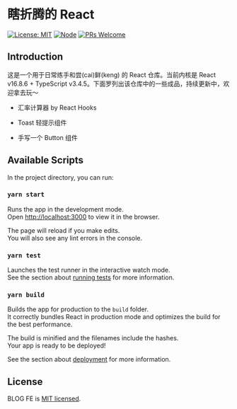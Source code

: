 # 瞎折腾的 React

[![License: MIT](https://img.shields.io/badge/License-MIT-green.svg)](https://opensource.org/licenses/MIT)
[![Node](https://img.shields.io/badge/node-%3E%3D8.0.0-green.svg)](https://github.com/YanceyOfficial/learn-react)
[![PRs Welcome](https://img.shields.io/badge/PRs-welcome-green.svg)](https://github.com/YanceyOfficial/learn-react/pulls)

## Introduction

这是一个用于日常练手和尝(cai)鲜(keng) 的 React 仓库。当前内核是 React v16.8.6 + TypeScript v3.4.5。下面罗列出该仓库中的一些成品，持续更新中，欢迎拿去玩～

- 汇率计算器 by React Hooks

- Toast 轻提示组件

- 手写一个 Button 组件

## Available Scripts

In the project directory, you can run:

### `yarn start`

Runs the app in the development mode.<br>
Open [http://localhost:3000](http://localhost:3000) to view it in the browser.

The page will reload if you make edits.<br>
You will also see any lint errors in the console.

### `yarn test`

Launches the test runner in the interactive watch mode.<br>
See the section about [running tests](https://facebook.github.io/create-react-app/docs/running-tests) for more information.

### `yarn build`

Builds the app for production to the `build` folder.<br>
It correctly bundles React in production mode and optimizes the build for the best performance.

The build is minified and the filenames include the hashes.<br>
Your app is ready to be deployed!

See the section about [deployment](https://facebook.github.io/create-react-app/docs/deployment) for more information.

## License

BLOG FE is [MIT licensed](https://opensource.org/licenses/MIT).

